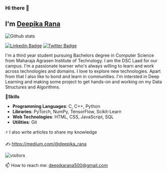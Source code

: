 ### Hi there 👋

<!--
**deepika-rana/deepika-rana** is a ✨ _special_ ✨ repository because its `README.md` (this file) appears on your GitHub profile.

Here are some ideas to get you started:

- 🔭 I’m currently working on ...
- 🌱 I’m currently learning ...
- 👯 I’m looking to collaborate on ...
- 🤔 I’m looking for help with ...
- 💬 Ask me about ...

- 😄 Pronouns: ...
- ⚡ Fun fact: ...
-->

## I'm [Deepika Rana](https://github.com/deepika-rana)

![Github stats](https://github-readme-stats.vercel.app/api?username=deepika-rana&show_icons=true&hide_border=true)

[![Linkedin Badge](https://img.shields.io/badge/-LinkedIn-0e76a8?style=flat-square&logo=Linkedin&logoColor=white)](https://linkedin.com/in/deepika-rana)
[![Twitter Badge](https://img.shields.io/badge/-Twitter-00acee?style=flat-square&logo=Twitter&logoColor=white)](https://twitter.com/deepika_rana_)


I'm a third year student pursuing Bachelors degree in Computer Science from Maharaja Agrasen Institute of Technology. I am the DSC Laad for our campus. I'm a passionate learner who's always willing to learn and work across technologies and domains. I love to explore new technologies. Apart from that I also like to bond and learn in communities. I'm intersted in Deep Learning and making some project to get hands-on and working on my Data Structures and Algorithms.

    
🔭**Skills**

- **Programming Languages**: C, C++, Python
- **Libraries**: PyTorch, NumPy, TensorFlow, Scikit-Learn
- **Web Technologies**: HTML, CSS, JavaScript, SQL
- **Utilities**: Git

⚡  I also write articles to share my knowledge

✍ https://medium.com/@deepika_rana


![visitors](https://visitor-badge.laobi.icu/badge?page_id=deepika-rana.deepika-rana)

📫 How to reach me: deepikarana500@gmail.com

